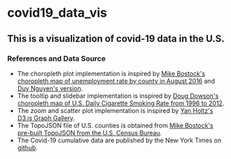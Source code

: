 # covid19_data_vis

## This is a visualization of covid-19 data in the U.S.

### References and Data Source
- The choropleth plot implementation is inspired by [Mike Bostock's choropleth map of unemployment rate by county in August 2016](https://observablehq.com/@d3/choropleth) and [Duy Nguyen's version](https://bl.ocks.org/duynguyen158/b96fa12ed5590b8435af799728e00a96).
- The tooltip and slidebar implementation is inspired by [Doug Dowson's choropleth map of U.S. Daily Cigarette Smoking Rate from 1996 to 2012](http://bl.ocks.org/dougdowson/9832019).
- The zoom and scatter plot implementation is inspired by [Yan Holtz's D3.js Graph Gallery](https://www.d3-graph-gallery.com/index.html). 
- The TopoJSON file of U.S. counties is obtained from [Mike Bostock's pre-built TopoJSON from the U.S. Census Bureau](https://github.com/topojson/us-atlas). 
- The Covid-19 cumulative data are published by the New York Times on [github](https://github.com/nytimes/covid-19-data).
